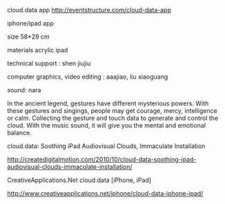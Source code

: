 cloud.data app
http://eventstructure.com/cloud-data-app

iphone/ipad app

size 58*29 cm

materials acrylic ipad

technical support : shen jiujiu

computer graphics, video editing : aaajiao, liu xiaoguang

sound: nara

In the ancient legend, gestures have different mysterious powers. With these gestures and singings, people may get courage, mercy, intelligence or calm.
Collecting the gesture and touch data to generate and control the cloud. With the music sound, it will give you the mental and emotional balance.

cloud.data: Soothing iPad Audiovisual Clouds, Immaculate Installation

http://createdigitalmotion.com/2010/10/cloud-data-soothing-ipad-audiovisual-clouds-immaculate-installation/

CreativeApplications.Net cloud.data [iPhone, iPad]

http://www.creativeapplications.net/iphone/cloud-data-iphone-ipad/
